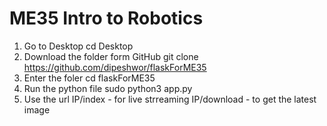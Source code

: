 # ME35 Intro to Robotics 
1. Go to Desktop 
cd Desktop
2. Download the folder form GitHub 
git clone https://github.com/dipeshwor/flaskForME35
3. Enter the foler
cd flaskForME35
4. Run the python file
sudo python3 app.py
5. Use the url 
IP/index - for live strreaming
IP/download - to get the latest image
 

